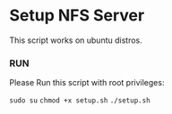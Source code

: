 # Setup NFS Server
 
This script works on ubuntu distros.

### RUN
Please Run this script with root privileges:

`sudo su`
`chmod +x setup.sh`
`./setup.sh`
